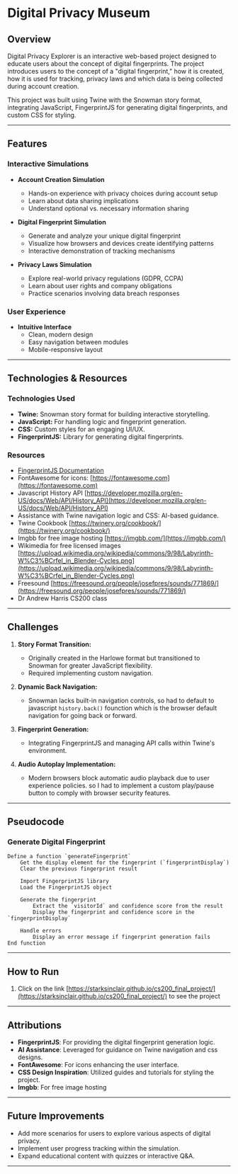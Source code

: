 # Digital Privacy Museum

## Overview
Digital Privacy Explorer is an interactive web-based project designed to educate users about the concept of digital fingerprints. The project introduces users to the concept of a "digital fingerprint," how it is created, how it is used for tracking, privacy laws and which data is being collected during account creation.

This project was built using Twine with the Snowman story format, integrating JavaScript, FingerprintJS for generating digital fingerprints, and custom CSS for styling.

---

## Features

### Interactive Simulations
- **Account Creation Simulation**
  - Hands-on experience with privacy choices during account setup
  - Learn about data sharing implications
  - Understand optional vs. necessary information sharing

- **Digital Fingerprint Simulation**
  - Generate and analyze your unique digital fingerprint
  - Visualize how browsers and devices create identifying patterns
  - Interactive demonstration of tracking mechanisms

- **Privacy Laws Simulation**
  - Explore real-world privacy regulations (GDPR, CCPA)
  - Learn about user rights and company obligations
  - Practice scenarios involving data breach responses

### User Experience
- **Intuitive Interface**
  - Clean, modern design
  - Easy navigation between modules
  - Mobile-responsive layout

---

## Technologies & Resources

### Technologies Used
- **Twine:** Snowman story format for building interactive storytelling.
- **JavaScript:** For handling logic and fingerprint generation.
- **CSS:** Custom styles for an engaging UI/UX.
- **FingerprintJS:** Library for generating digital fingerprints.

### Resources
- [FingerprintJS Documentation](https://fingerprint.com)
- FontAwesome for icons: [https://fontawesome.com](https://fontawesome.com)
- Javascript History API [https://developer.mozilla.org/en-US/docs/Web/API/History_API](https://developer.mozilla.org/en-US/docs/Web/API/History_API)
- Assistance with Twine navigation logic and CSS: AI-based guidance.
- Twine Cookbook [https://twinery.org/cookbook/](https://twinery.org/cookbook/)
- Imgbb for free image hosting [https://imgbb.com/](https://imgbb.com/)
- Wikimedia for free licensed images [https://upload.wikimedia.org/wikipedia/commons/9/98/Labyrinth-W%C3%BCrfel_in_Blender-Cycles.png](https://upload.wikimedia.org/wikipedia/commons/9/98/Labyrinth-W%C3%BCrfel_in_Blender-Cycles.png)
- Freesound [https://freesound.org/people/josefpres/sounds/771869/](https://freesound.org/people/josefpres/sounds/771869/)
- Dr Andrew Harris CS200 class

---

## Challenges
1. **Story Format Transition:**
   - Originally created in the Harlowe format but transitioned to Snowman for greater JavaScript flexibility.
   - Required implementing custom navigation.

2. **Dynamic Back Navigation:**
   - Snowman lacks built-in navigation controls, so had to default to javascript `history.back()` founction which is the browser default navigation for going back or forward.

3. **Fingerprint Generation:**
   - Integrating FingerprintJS and managing  API calls within Twine's environment.
     
4. **Audio Autoplay Implementation:**
   - Modern browsers block automatic audio playback due to user experience policies. so I had to implement a custom play/pause button to comply with browser security features.

---

## Pseudocode

### Generate Digital Fingerprint
```plaintext
Define a function `generateFingerprint`
    Get the display element for the fingerprint (`fingerprintDisplay`)
    Clear the previous fingerprint result

    Import FingerprintJS library
    Load the FingerprintJS object

    Generate the fingerprint
        Extract the `visitorId` and confidence score from the result
        Display the fingerprint and confidence score in the `fingerprintDisplay`

    Handle errors
        Display an error message if fingerprint generation fails
End function
```
---

## How to Run
1. Click on the link [https://starksinclair.github.io/cs200_final_project/](https://starksinclair.github.io/cs200_final_project/) to see the project
   
---

## Attributions
- **FingerprintJS**: For providing the digital fingerprint generation logic.
- **AI Assistance**: Leveraged for guidance on Twine navigation and css designs.
- **FontAwesome**: For icons enhancing the user interface.
- **CSS Design Inspiration**: Utilized guides and tutorials for styling the project.
- **Imgbb**: For free image hosting

---

## Future Improvements
- Add more scenarios for users to explore various aspects of digital privacy.
- Implement user progress tracking within the simulation.
- Expand educational content with quizzes or interactive Q&A.

---


